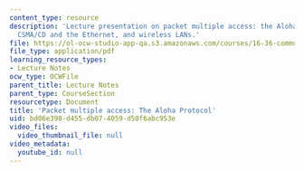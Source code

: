 ```yaml
---
content_type: resource
description: 'Lecture presentation on packet multiple access: the Aloha protocol,
  CSMA/CD and the Ethernet, and wireless LANs.'
file: https://ol-ocw-studio-app-qa.s3.amazonaws.com/courses/16-36-communication-systems-engineering-spring-2009/bd06e398d455db074059d50f6abc953e_MIT16_36s09_lec21_22.pdf
file_type: application/pdf
learning_resource_types:
- Lecture Notes
ocw_type: OCWFile
parent_title: Lecture Notes
parent_type: CourseSection
resourcetype: Document
title: 'Packet multiple access: The Aloha Protocol'
uid: bd06e398-d455-db07-4059-d50f6abc953e
video_files:
  video_thumbnail_file: null
video_metadata:
  youtube_id: null
---
```


